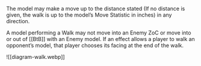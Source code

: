 The model may make a move up to the distance stated (If no distance is given, the walk is up to the model’s Move Statistic in inches) in any direction.

A model performing a Walk may not move into an Enemy ZoC or move into or out of [[BtB]] with an Enemy model. If an effect allows a player to walk an opponent’s model, that player chooses its facing at the end of the walk.

![[diagram-walk.webp]]